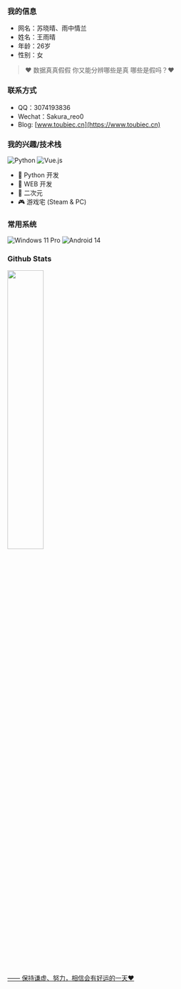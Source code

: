 ### 我的信息

- 网名：苏晓晴、雨中情兰
- 姓名：王雨晴
- 年龄：26岁
- 性别：女
> ❤ 数据真真假假 你又能分辨哪些是真 哪些是假吗？❤
### 联系方式

- QQ：3074193836
- Wechat：Sakura_reo0
- Blog: [www.toubiec.cn](https://www.toubiec.cn)

### 我的兴趣/技术栈
![Python](https://img.shields.io/badge/Python-%232b5b84?logo=python&logoColor=white) ![Vue.js](https://img.shields.io/badge/Vue.js-%2334495e?logo=vue.js)

- 🐍 Python 开发
- 🐝 WEB 开发
- 👻 二次元
- 🎮 游戏宅 (Steam & PC)

### 常用系统
![Windows 11 Pro](https://img.shields.io/badge/Windows%2011%20Pro-00adef?style=flat-square&logo=windows11&logoColor=ffffff)
![Android 14](https://img.shields.io/badge/Android%2014-3ddc84?style=flat-square&logo=android&logoColor=ffffff)

### Github Stats

<a href="https://github.com/Suxiaoqinx"><img src="https://github-readme-stats.vercel.app/api?username=Suxiaoqinx&show_icons=true&layout=compact&count_private=true&hide_title=true&theme=default" style="width: 40%; max-width: 40%; min-width: 40%;">
<br>

—— 保持谦虚、努力，相信会有好运的一天❤

